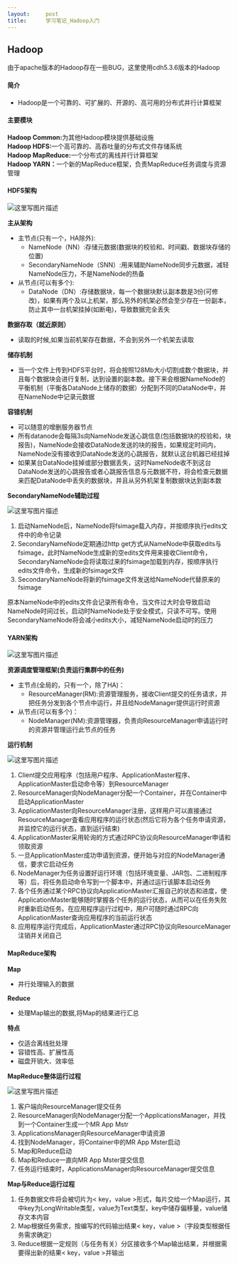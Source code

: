 ```yaml
---
layout:     post
title:      学习笔记_Hadoop入门
---
```

<div id="article_content" class="article_content clearfix csdn-tracking-statistics" data-pid="blog" data-mod="popu_307" data-dsm="post">
								            <div id="content_views" class="markdown_views prism-atom-one-dark">
							<!-- flowchart 箭头图标 勿删 -->
							<svg xmlns="http://www.w3.org/2000/svg" style="display: none;"><path stroke-linecap="round" d="M5,0 0,2.5 5,5z" id="raphael-marker-block" style="-webkit-tap-highlight-color: rgba(0, 0, 0, 0);"></path></svg>
							<h2 id="hadoop">Hadoop</h2>

<p>由于apache版本的Hadoop存在一些BUG，这里使用cdh5.3.6版本的Hadoop</p>



<h4 id="简介">简介</h4>

<ul>
<li>Hadoop是一个可靠的、可扩展的、开源的、高可用的分布式并行计算框架</li>
</ul>



<h4 id="主要模块">主要模块</h4>

<p><strong>Hadoop Common:</strong>为其他Hadoop模块提供基础设施 <br>
<strong>Hadoop HDFS:</strong>一个高可靠的、高吞吐量的分布式文件存储系统 <br>
<strong>Hadoop MapReduce:</strong>一个分布式的离线并行计算框架 <br>
<strong>Hadoop YARN：</strong>一个新的MapReduce框架，负责MapReduce任务调度与资源管理</p>



<h4 id="hdfs架构">HDFS架构</h4>

<p><img src="https://img-blog.csdn.net/20180826164110398?watermark/2/text/aHR0cHM6Ly9ibG9nLmNzZG4ubmV0L3FxXzQyMTQ4MjA4/font/5a6L5L2T/fontsize/400/fill/I0JBQkFCMA==/dissolve/70" alt="这里写图片描述" title=""></p>

<p><strong>主从架构</strong></p>

<ul>
<li>主节点(只有一个，HA除外):  <br>
<ul><li>NameNode（NN）:存储元数据(数据块的校验和、时间戳、数据块存储的位置)</li>
<li>SecondaryNameNode（SNN）:用来辅助NameNode同步元数据，减轻NameNode压力，不是NameNode的热备</li></ul></li>
<li>从节点(可以有多个): <br>
<ul><li>DataNode（DN）:存储数据块，每一个数据块默认副本数是3份(可修改)，如果有两个及以上机架，那么另外的机架必然会至少存在一份副本，防止其中一台机架挂掉(如断电)，导致数据完全丢失</li></ul></li>
</ul>

<p><strong>数据存取（就近原则）</strong></p>

<ul>
<li>读取的时候,如果当前机架存在数据，不会到另外一个机架去读取</li>
</ul>

<p><strong>储存机制</strong></p>

<ul>
<li>当一个文件上传到HDFS平台时，将会按照128Mb大小切割成数个数据块，并且每个数据块会进行复制，达到设置的副本数。接下来会根据NameNode的平衡机制（平衡各DataNode上储存的数据）分配到不同的DataNode中，并在NameNode中记录元数据</li>
</ul>

<p><strong>容错机制</strong></p>

<ul>
<li>可以随意的增删服务器节点</li>
<li>所有datanode会每隔3s向NameNode发送心跳信息(包括数据块的校验和，块报告)，NameNode会接收DataNode发送的块的报告，如果规定时间内，NameNode没有接收到DataNode发送的心跳报告，就默认这台机器已经挂掉</li>
<li>如果某台DataNode挂掉或部分数据丢失，这时NameNode收不到这台DataNode发送的心跳报告或者心跳报告信息与元数据不符，将会检查元数据来匹配DataNode中丢失的数据块，并且从另外机架复制数据块达到副本数</li>
</ul>

<p><strong>SecondaryNameNode辅助过程</strong></p>

<p><img src="https://img-blog.csdn.net/20180826164925665?watermark/2/text/aHR0cHM6Ly9ibG9nLmNzZG4ubmV0L3FxXzQyMTQ4MjA4/font/5a6L5L2T/fontsize/400/fill/I0JBQkFCMA==/dissolve/70" alt="这里写图片描述" title=""></p>

<ol>
<li>启动NameNode后，NameNode将fsimage载入内存，并按顺序执行edits文件中的命令记录</li>
<li>SecondaryNameNode定期通过http get方式从NameNode中获取edits与fsimage，此时NameNode生成新的空edits文件用来接收Client命令，SecondaryNameNode会将读取过来的fsimage加载到内存，按顺序执行edits文件命令，生成新的fsimage文件</li>
<li>SecondaryNameNode将新的fsimage文件发送给NameNode代替原来的fsimage</li>
</ol>

<p>原本NameNode中的edits文件会记录所有命令，当文件过大时会导致启动NameNode时间过长，启动时NameNode处于安全模式，只读不可写。使用SecondaryNameNode将会减小edits大小，减轻NameNode启动时的压力</p>



<h4 id="yarn架构">YARN架构</h4>

<p><img src="https://img-blog.csdn.net/20180826164216689?watermark/2/text/aHR0cHM6Ly9ibG9nLmNzZG4ubmV0L3FxXzQyMTQ4MjA4/font/5a6L5L2T/fontsize/400/fill/I0JBQkFCMA==/dissolve/70" alt="这里写图片描述" title=""></p>

<p><strong>资源调度管理框架(负责运行集群中的任务)</strong></p>

<ul>
<li>主节点(全局的，只有一个，除了HA)： <br>
<ul><li>ResourceManager(RM):资源管理服务，接收Client提交的任务请求，并把任务分发到各个节点中运行，并且给NodeManager提供运行时资源</li></ul></li>
<li>从节点(可以有多个)： <br>
<ul><li>NodeManager(NM):资源管理器，负责向ResourceManager申请运行时的资源并管理运行此节点的任务</li></ul></li>
</ul>

<p><strong>运行机制</strong></p>

<p><img src="https://img-blog.csdn.net/20180826165120640?watermark/2/text/aHR0cHM6Ly9ibG9nLmNzZG4ubmV0L3FxXzQyMTQ4MjA4/font/5a6L5L2T/fontsize/400/fill/I0JBQkFCMA==/dissolve/70" alt="这里写图片描述" title=""></p>

<ol>
<li>Client提交应用程序（包括用户程序、ApplicationMaster程序、ApplicationMaster启动命令等）到ResourceManager</li>
<li>ResourceManager向NodeManager分配一个Container，并在Container中启动ApplicationMaster</li>
<li>ApplicationMaster向ResourceManager注册，这样用户可以直接通过ResourceManager査看应用程序的运行状态(然后它将为各个任务申请资源，并监控它的运行状态，直到运行结束) </li>
<li>ApplicationMaster采用轮询的方式通过RPC协议向ResourceManager申请和领取资源</li>
<li>一旦ApplicationMaster成功申请到资源，便开始与对应的NodeManager通信，要求它启动任务</li>
<li>NodeManager为任务设置好运行环境（包括环境变量、JAR包、二进制程序等）后，将任务启动命令写到一个脚本中，并通过运行该脚本启动任务</li>
<li>各个任务通过某个RPC协议向ApplicationMaster汇报自己的状态和进度，使ApplicationMaster能够随时掌握各个任务的运行状态，从而可以在任务失败时重新启动任务。在应用程序运行过程中，用户可随时通过RPC向ApplicationMaster查询应用程序的当前运行状态</li>
<li>应用程序运行完成后，ApplicationMaster通过RPC协议向ResourceManager注销并关闭自己</li>
</ol>



<h4 id="mapreduce架构">MapReduce架构</h4>

<p><strong>Map</strong></p>

<ul>
<li>并行处理输入的数据</li>
</ul>

<p><strong>Reduce</strong></p>

<ul>
<li>处理Map输出的数据,将Map的结果进行汇总</li>
</ul>

<p><strong>特点</strong></p>

<ul>
<li>仅适合离线批处理</li>
<li>容错性高、扩展性高</li>
<li>磁盘开销大、效率低</li>
</ul>

<p><strong>MapReduce整体运行过程</strong></p>

<p><img src="https://img-blog.csdn.net/20180826173503658?watermark/2/text/aHR0cHM6Ly9ibG9nLmNzZG4ubmV0L3FxXzQyMTQ4MjA4/font/5a6L5L2T/fontsize/400/fill/I0JBQkFCMA==/dissolve/70" alt="这里写图片描述" title=""></p>

<ol>
<li>客户端向ResourceManager提交任务</li>
<li>ResourceManager向NodeManager分配一个ApplicationsManager，并找到一个Container生成一个MR App Mstr</li>
<li>ApplicationsManager向ResourceManager申请资源</li>
<li>找到NodeManager，将Container中的MR App Mster启动</li>
<li>Map和Reduce启动</li>
<li>Map和Reduce一直向MR App Mster提交信息</li>
<li>任务运行结束时，ApplicationsManager向ResourceManager提交信息</li>
</ol>

<p><strong>Map与Reduce运行过程</strong></p>

<ol>
<li>任务数据文件将会被切片为&lt; key，value &gt;形式，每片交给一个Map运行，其中key为LongWritable类型，value为Text类型，key中储存偏移量，value储存文本内容</li>
<li>Map根据任务需求，按编写的代码输出结果&lt; key，value &gt;（字段类型根据任务需求确定）</li>
<li>Reduce根据一定规则（与任务有关）分区接收多个Map输出结果，并根据需要得出新的结果&lt; key，value &gt;并输出</li>
</ol>            </div>
						<link href="https://csdnimg.cn/release/phoenix/mdeditor/markdown_views-9e5741c4b9.css" rel="stylesheet">
                </div>